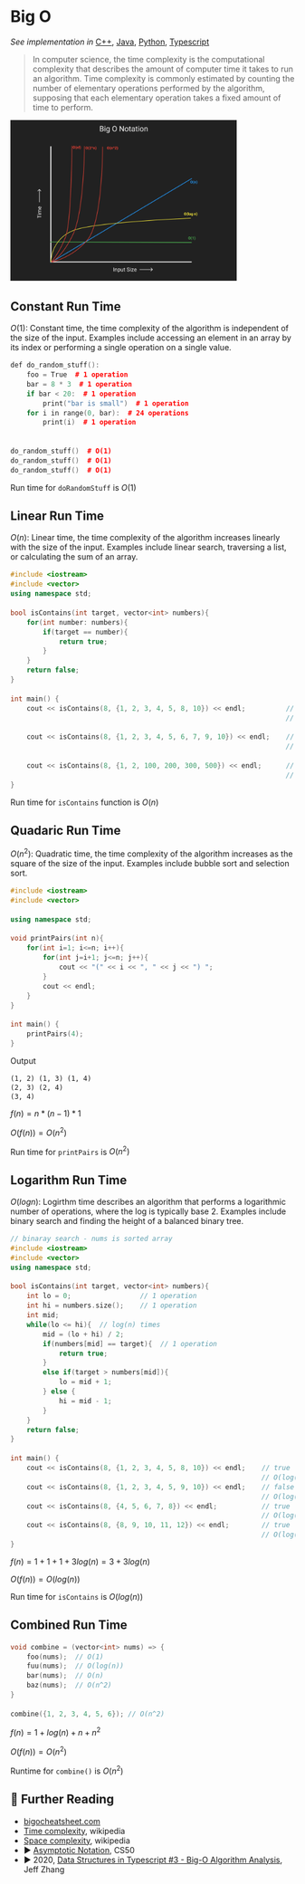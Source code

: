 # Big O

*See implementation in* [C++](../cpp/big-o.md), [Java](../java/big-o/README.md), [Python](../python/big-o.md), [Typescript](../typescript/big-o.md)

> In computer science, the time complexity is the computational complexity that describes the amount of computer time it takes to run an algorithm. Time complexity is commonly estimated by counting the number of elementary operations performed by the algorithm, supposing that each elementary operation takes a fixed amount of time to perform.

<img src="../abstract/basic-concepts/big-o-notation.png" width="400px"/>

## Constant Run Time

$O(1)$: Constant time, the time complexity of the algorithm is independent of the size of the input. Examples include accessing an element in an array by its index or performing a single operation on a single value.

```cpp
def do_random_stuff():
    foo = True  # 1 operation
    bar = 8 * 3  # 1 operation
    if bar < 20:  # 1 operation
        print("bar is small")  # 1 operation
    for i in range(0, bar):  # 24 operations
        print(i)  # 1 operation


do_random_stuff()  # O(1)
do_random_stuff()  # O(1)
do_random_stuff()  # O(1)
```

Run time for `doRandomStuff` is $O(1)$

## Linear Run Time

$O(n)$: Linear time, the time complexity of the algorithm increases linearly with the size of the input. Examples include linear search, traversing a list, or calculating the sum of an array.

```cpp
#include <iostream>
#include <vector>
using namespace std;

bool isContains(int target, vector<int> numbers){
    for(int number: numbers){
        if(target == number){
            return true;
        }
    }
    return false;
}

int main() {
    cout << isContains(8, {1, 2, 3, 4, 5, 8, 10}) << endl;          // 1
                                                                    // O(n)

    cout << isContains(8, {1, 2, 3, 4, 5, 6, 7, 9, 10}) << endl;    // 0
                                                                    // O(n)

    cout << isContains(8, {1, 2, 100, 200, 300, 500}) << endl;      // 0
                                                                    // O(n)
}
```

Run time for `isContains` function is $O(n)$

## Quadaric Run Time

$O(n^2)$: Quadratic time, the time complexity of the algorithm increases as the square of the size of the input. Examples include bubble sort and selection sort.

```cpp
#include <iostream>
#include <vector>

using namespace std;

void printPairs(int n){
    for(int i=1; i<=n; i++){
        for(int j=i+1; j<=n; j++){
            cout << "(" << i << ", " << j << ") ";
        }
        cout << endl;
    }
}

int main() {
    printPairs(4);
}
```

Output

```
(1, 2) (1, 3) (1, 4) 
(2, 3) (2, 4) 
(3, 4) 
```

$f(n) = n * (n-1) * 1$

$O(f(n)) = O(n^2)$

Run time for `printPairs` is $O(n^2)$

## Logarithm Run Time

$O(log n)$: Logirthm time describes an algorithm that performs a logarithmic number of operations, where the log is typically base 2. Examples include binary search and finding the height of a balanced binary tree.

```cpp
// binaray search - nums is sorted array
#include <iostream>
#include <vector>
using namespace std;

bool isContains(int target, vector<int> numbers){
    int lo = 0;                 // 1 operation 
    int hi = numbers.size();    // 1 operation
    int mid;
    while(lo <= hi){  // log(n) times
        mid = (lo + hi) / 2;
        if(numbers[mid] == target){  // 1 operation
            return true;
        }
        else if(target > numbers[mid]){
            lo = mid + 1;
        } else {
            hi = mid - 1;
        }
    }
    return false;
}

int main() {
    cout << isContains(8, {1, 2, 3, 4, 5, 8, 10}) << endl;    // true
                                                              // O(log(n))
    cout << isContains(8, {1, 2, 3, 4, 5, 9, 10}) << endl;    // false
                                                              // O(log(n))    
    cout << isContains(8, {4, 5, 6, 7, 8}) << endl;           // true
                                                              // O(log(n))
    cout << isContains(8, {8, 9, 10, 11, 12}) << endl;        // true
                                                              // O(log(n))
}
```

$f(n) = 1 + 1 + 1 + 3log(n)= 3 + 3log(n)$

$O(f(n)) = O(log(n))$

Run time for `isContains` is $O(log(n))$

## Combined Run Time

```cpp
void combine = (vector<int> nums) => {
    foo(nums);  // O(1)
    fuu(nums);  // O(log(n))
    bar(nums);  // O(n)
    baz(nums);  // O(n^2)
}

combine({1, 2, 3, 4, 5, 6}); // O(n^2)
```

$f(n) = 1 + log(n) + n + n^2$

$O(f(n)) = O(n^2)$

Runtime for `combine()` is $O(n^2)$

## 🔗 Further Reading

* [bigocheatsheet.com](https://www.bigocheatsheet.com/)
* [Time complexity](https://en.wikipedia.org/wiki/Time_complexity), wikipedia
* [Space complexity](https://en.wikipedia.org/wiki/Space_complexity), wikipedia
* ▶️ [Asymptotic Notation](https://www.youtube.com/watch?v=iOq5kSKqeR4&ab_channel=CS50), CS50
* ▶️ 2020, [Data Structures in Typescript #3 - Big-O Algorithm Analysis](https://www.youtube.com/watch?v=F2wwpDgoSoc&ab_channel=JeffZhang), Jeff Zhang

